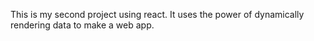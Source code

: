 This is my second project using react. It uses the power of dynamically rendering data to make a web app.
